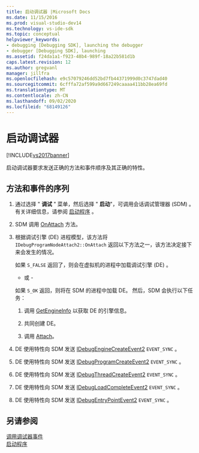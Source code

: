 ```yaml
---
title: 启动调试器 |Microsoft Docs
ms.date: 11/15/2016
ms.prod: visual-studio-dev14
ms.technology: vs-ide-sdk
ms.topic: conceptual
helpviewer_keywords:
- debugging [Debugging SDK], launching the debugger
- debugger [Debugging SDK], launching
ms.assetid: f24da1a1-f923-48b4-989f-18a22b581d1b
caps.latest.revision: 12
ms.author: gregvanl
manager: jillfra
ms.openlocfilehash: e9c57079246dd52bd7fb44371999d0c3747dad40
ms.sourcegitcommit: 6cfffa72af599a9d667249caaaa411bb28ea69fd
ms.translationtype: MT
ms.contentlocale: zh-CN
ms.lasthandoff: 09/02/2020
ms.locfileid: "68149126"
---
```

# <a name="launching-the-debugger"></a>启动调试器
[!INCLUDE[vs2017banner](../../includes/vs2017banner.md)]

启动调试器要求发送正确的方法和事件顺序及其正确的特性。  
  
## <a name="sequences-of-methods-and-events"></a>方法和事件的序列  
  
1. 通过选择 " **调试** " 菜单，然后选择 " **启动**"，可调用会话调试管理器 (SDM) 。 有关详细信息，请参阅 [启动程序](../../extensibility/debugger/launching-a-program.md) 。  
  
2. SDM 调用 [OnAttach](../../extensibility/debugger/reference/idebugprogramnodeattach2-onattach.md) 方法。  
  
3. 根据调试引擎 (DE) 进程模型，该方法将 `IDebugProgramNodeAttach2::OnAttach` 返回以下方法之一，该方法决定接下来会发生的情况。  
  
     如果 `S_FALSE` 返回了，则会在虚拟机的进程中加载调试引擎 (DE) 。  
  
     - 或 -  
  
     如果 `S_OK` 返回，则将在 SDM 的进程中加载 DE。 然后，SDM 会执行以下任务：  
  
    1. 调用 [GetEngineInfo](../../extensibility/debugger/reference/idebugprogramnode2-getengineinfo.md) 以获取 DE 的引擎信息。  
  
    2. 共同创建 DE。  
  
    3. 调用 [Attach](../../extensibility/debugger/reference/idebugengine2-attach.md)。  
  
4. DE 使用特性向 SDM 发送 [IDebugEngineCreateEvent2](../../extensibility/debugger/reference/idebugenginecreateevent2.md) `EVENT_SYNC` 。  
  
5. DE 使用特性向 SDM 发送 [IDebugProgramCreateEvent2](../../extensibility/debugger/reference/idebugprogramcreateevent2.md) `EVENT_SYNC` 。  
  
6. DE 使用特性向 SDM 发送 [IDebugThreadCreateEvent2](../../extensibility/debugger/reference/idebugthreadcreateevent2.md) `EVENT_SYNC` 。  
  
7. DE 使用特性向 SDM 发送 [IDebugLoadCompleteEvent2](../../extensibility/debugger/reference/idebugloadcompleteevent2.md) `EVENT_SYNC` 。  
  
8. DE 使用特性向 SDM 发送 [IDebugEntryPointEvent2](../../extensibility/debugger/reference/idebugentrypointevent2.md) `EVENT_SYNC` 。  
  
## <a name="see-also"></a>另请参阅  
 [调用调试器事件](../../extensibility/debugger/calling-debugger-events.md)   
 [启动程序](../../extensibility/debugger/launching-a-program.md)
